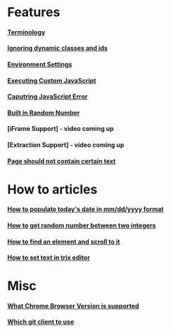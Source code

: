 

# Features

#### [Terminology](https://github.com/zindi-io/zindi-docs/blob/master/features/terminology.md)

#### [Ignoring dynamic classes and ids](https://github.com/zindi-io/zindi-docs/blob/master/features/ignoring-dynamic-classes-and-ids.md)

#### [Environment Settings](https://github.com/zindi-io/zindi-docs/blob/master/features/environment-settings.md)

#### [Executing Custom JavaScript](https://github.com/zindi-io/zindi-docs/blob/master/features/executing-custom-javascript.md)

#### [Caputring JavaScript Error](https://github.com/zindi-io/zindi-docs/blob/master/features/capturing-javascript-error.md)

#### [Built in Random Number]()


#### [iFrame Support] - video coming up

#### [Extraction Support] - video coming up

#### [Page should not contain certain text](https://github.com/zindi-io/zindi-docs2/blob/master/page-should-not-contain.md)


# How to articles

#### [How to populate today's date in mm/dd/yyyy format](https://github.com/zindi-io/zindi-docs/blob/master/how-to/todays-date-in-mm-dd-yyyy-format.md)

#### [How to get random number between two integers](https://github.com/zindi-io/zindi-docs/blob/master/how-to/random-number-between-two-integers.md)

#### [How to find an element and scroll to it](https://github.com/zindi-io/zindi-docs/blob/master/how-to/find-an-element-and-scroll-to-it.md)

#### [How to set text in trix editor](https://github.com/zindi-io/zindi-docs/blob/master/how-to/set-text-in-trix-editor.md)

# Misc

#### [What Chrome Browser Version is supported](https://github.com/zindi-io/zindi-docs/blob/master/misc/chrome-browser-version.md)

#### [Which git client to use](https://github.com/zindi-io/zindi-docs/blob/master/misc/git-client.md)
